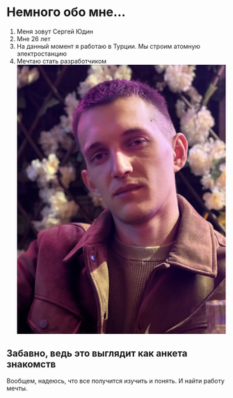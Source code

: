 # Немного обо мне...
1. Меня зовут Сергей Юдин 
2. Мне 26 лет
3. На данный момент я работаю в Турции. Мы строим атомную электростанцию
4. Мечтаю стать разработчиком
![alt text](images/IMG_1597.jpeg)
## Забавно, ведь это выглядит как анкета знакомств 
Вообщем, надеюcь, что все получится изучить и понять. И найти работу мечты. 